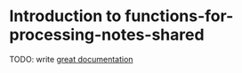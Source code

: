 # Introduction to functions-for-processing-notes-shared

TODO: write [great documentation](http://jacobian.org/writing/what-to-write/)
